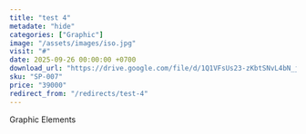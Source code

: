 ```yaml
---
title: "test 4"
metadate: "hide"
categories: ["Graphic"]
image: "/assets/images/iso.jpg"
visit: "#"
date: 2025-09-26 00:00:00 +0700
download_url: "https://drive.google.com/file/d/1Q1VFsUs23-zKbtSNvL4bN_jPDYNnmeMx/view?usp=drive_link"
sku: "SP-007"
price: "39000"
redirect_from: "/redirects/test-4"
---
```

Graphic Elements
